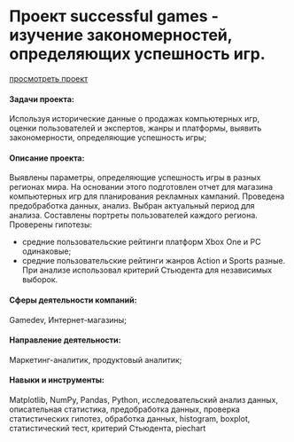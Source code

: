 # Проект successful games - изучение закономерностей, определяющих успешность игр.

[просмотреть проект](https://nbviewer.jupyter.org/github/shdrn2402/Praktikum/blob/main/SuccessfullGames/SuccessfullGames.ipynb)

#### Задачи проекта:

Используя исторические данные о продажах компьютерных игр, оценки пользователей и экспертов, жанры и платформы, выявить закономерности, определяющие успешность игры;

#### Описание проекта:

Выявлены параметры, определяющие успешность игры в разных регионах мира. На основании этого подготовлен отчет для магазина компьютерных игр для планирования 
рекламных кампаний. Проведена предобработка данных, анализ. Выбран актуальный период для анализа. Составлены портреты пользователей каждого региона. Проверены гипотезы:
- средние пользовательские рейтинги платформ Xbox One и PC одинаковые;
- средние пользовательские рейтинги жанров Action и Sports разные.
При анализе использовал критерий Стьюдента для независимых выборок.

#### Сферы деятельности компаний:

Gamedev, Интернет-магазины;

#### Направление деятельности:

Маркетинг-аналитик, продуктовый аналитик;

#### Навыки и инструменты:

Matplotlib, NumPy, Pandas, Python, исследовательский анализ данных, описательная статистика, предобработка данных, проверка статистических гипотез, обработка данных, histogram, boxplot, статистический тест, критерий Стьюдента, piechart
